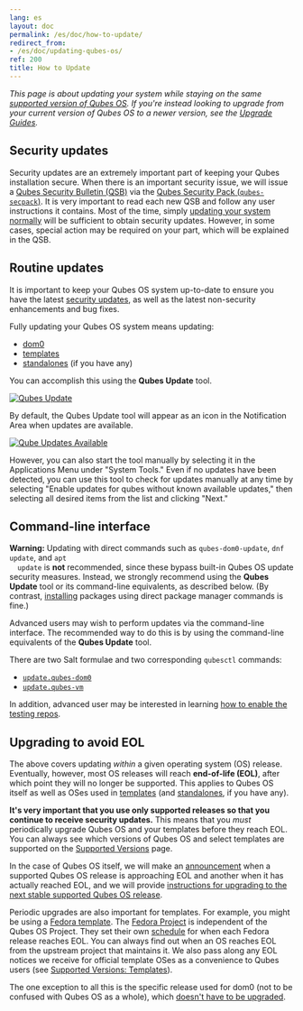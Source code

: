 ```yaml
---
lang: es
layout: doc
permalink: /es/doc/how-to-update/
redirect_from:
- /es/doc/updating-qubes-os/
ref: 200
title: How to Update
---
```


*This page is about updating your system while staying on the same [supported
version of Qubes OS](/es/doc/supported-versions/#qubes-os). If you're instead
looking to upgrade from your current version of Qubes OS to a newer version,
see the [Upgrade Guides](/es/doc/upgrade/).*

## Security updates
<a id="security-updates"></a>

Security updates are an extremely important part of keeping your Qubes
installation secure. When there is an important security issue, we will issue a
[Qubes Security Bulletin (QSB)](/es/security/qsb/) via the [Qubes Security
Pack (`qubes-secpack`)](/es/security/pack/). It is very important to read each new
QSB and follow any user instructions it contains. Most of the time, simply
[updating your system normally](#routine-updates) will be sufficient to obtain
security updates. However, in some cases, special action may be required on
your part, which will be explained in the QSB.

## Routine updates
<a id="routine-updates"></a>

It is important to keep your Qubes OS system up-to-date to ensure you have the
latest [security updates](#security-updates), as well as the latest
non-security enhancements and bug fixes.

Fully updating your Qubes OS system means updating:

- [dom0](/es/doc/glossary/#dom0)
- [templates](/es/doc/glossary/#template)
- [standalones](/es/doc/glossary/#standalone) (if you have any)

You can accomplish this using the **Qubes Update** tool.

[![Qubes Update](/attachment/doc/r4.0-software-update.png)](/attachment/doc/r4.0-software-update.png)

By default, the Qubes Update tool will appear as an icon in the Notification
Area when updates are available.

[![Qube Updates Available](/attachment/doc/r4.0-qube-updates-available.png)](/attachment/doc/r4.0-qube-updates-available.png)

However, you can also start the tool manually by selecting it in the
Applications Menu under "System Tools." Even if no updates have been detected,
you can use this tool to check for updates manually at any time by selecting
"Enable updates for qubes without known available updates," then selecting all
desired items from the list and clicking "Next."

## Command-line interface
<a id="command-line-interface"></a>

<div class="alert alert-danger" role="alert">
  <i class="fa fa-exclamation-triangle"></i>
  <b>Warning:</b> Updating with direct commands such as
  <code>qubes-dom0-update</code>, <code>dnf update</code>, and <code>apt
  update</code> is <b>not</b> recommended, since these bypass built-in Qubes OS
  update security measures. Instead, we strongly recommend using the <b>Qubes
  Update</b> tool or its command-line equivalents, as described below. (By
  contrast, <a href="/es/doc/how-to-install-software/">installing</a> packages
  using direct package manager commands is fine.)
</div>

Advanced users may wish to perform updates via the command-line interface. The
recommended way to do this is by using the command-line equivalents of the
**Qubes Update** tool.

There are two Salt formulae and two corresponding `qubesctl` commands:
 - [`update.qubes-dom0`](/es/doc/salt/#updatequbes-dom0)
 - [`update.qubes-vm`](/es/doc/salt/#updatequbes-vm)

In addition, advanced user may be interested in learning [how to enable the
testing repos](/es/doc/testing/).

## Upgrading to avoid EOL
<a id="upgrading-to-avoid-eol"></a>

The above covers updating *within* a given operating system (OS) release.
Eventually, however, most OS releases will reach **end-of-life (EOL)**, after
which point they will no longer be supported. This applies to Qubes OS itself
as well as OSes used in [templates](/es/doc/templates/) (and
[standalones](/es/doc/standalones-and-hvms/), if you have any).

**It's very important that you use only supported releases so that you continue
to receive security updates.** This means that you *must* periodically upgrade
Qubes OS and your templates before they reach EOL. You can always see which
versions of Qubes OS and select templates are supported on the [Supported
Versions](/es/doc/supported-versions/) page.

In the case of Qubes OS itself, we will make an
[announcement](/news/categories/#releases) when a supported Qubes OS release is
approaching EOL and another when it has actually reached EOL, and we will
provide [instructions for upgrading to the next stable supported Qubes OS
release](/es/doc/upgrade/).

Periodic upgrades are also important for templates. For example, you might be
using a [Fedora template](/es/doc/templates/fedora/). The [Fedora
Project](https://getfedora.org/) is independent of the Qubes OS Project. They
set their own
[schedule](https://fedoraproject.org/wiki/Fedora_Release_Life_Cycle#Maintenance_Schedule)
for when each Fedora release reaches EOL. You can always find out when an OS
reaches EOL from the upstream project that maintains it. We also pass along any
EOL notices we receive for official template OSes as a convenience to Qubes
users (see [Supported Versions:
Templates](/es/doc/supported-versions/#templates)).

The one exception to all this is the specific release used for dom0 (not to be
confused with Qubes OS as a whole), which [doesn't have to be
upgraded](/es/doc/supported-versions/#note-on-dom0-and-eol).